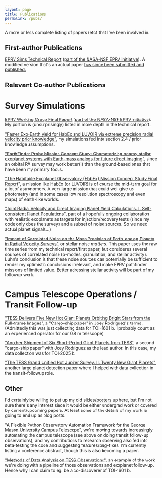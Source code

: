 ```yaml
---
layout: page
title: Publications
permalink: /pubs/
---
```

A more or less complete listing of papers (etc) that I've been involved in.

## First-author Publications
[EPRV Sims Technical Report](https://exoplanets.nasa.gov/internal_resources/1950) ([part of the NASA-NSF EPRV initiative](https://exoplanets.nasa.gov/exep/NNExplore/EPRV/)). A modified version that's an actual paper [has since been submitted and published.](https://doi.org/10.3847/1538-3881/acad07)

## Relevant Co-author Publications
# Survey Simulations
[EPRV Working Group Final Report](https://ui.adsabs.harvard.edu/abs/2021arXiv210714291C/abstract) ([part of the NASA-NSF EPRV initiative](https://exoplanets.nasa.gov/exep/NNExplore/EPRV/)). My portion is (unsurprisingly) listed in more depth in the technical report.

["Faster Exo-Earth yield for HabEx and LUVOIR via extreme precision radial velocity prior knowledge"](https://ui.adsabs.harvard.edu/abs/2021JATIS...7b1220M), my simulations fed into section 2.4 / prior knowledge assumptions.

["EarthFinder Probe Mission Concept Study: Characterizing nearby stellar exoplanet systems with Earth-mass analogs for future direct imaging"](https://ui.adsabs.harvard.edu/abs/2020arXiv200613428P/abstract), since an orbital RV survey may work better(!) than the ground-based ones that have been my primary focus.

["The Habitable Exoplanet Observatory (HabEx) Mission Concept Study Final Report"](https://ui.adsabs.harvard.edu/abs/2020arXiv200106683G/abstract), a mission like HabEx (or LUVOIR) is of course the mid-term goal for a lot of astronomers. A very large mission that could well give us photometry (and in some cases low resolution spectroscopy and even maps) of earth-like worlds.

["Joint Radial Velocity and Direct Imaging Planet Yield Calculations. I. Self-consistent Planet Populations"](https://ui.adsabs.harvard.edu/abs/2020ApJ...893..122D/abstract), part of a hopefully ongoing collaboration with realistic exoplanets as targets for injection/recovery tests (since my code only does the surveys and a subset of noise sources. So we need actual planet signals...)

["Impact of Correlated Noise on the Mass Precision of Earth-analog Planets in Radial Velocity Surveys"](https://ui.adsabs.harvard.edu/abs/2023AJ....165...98L/abstract), or stellar noise *matters*. This paper uses the raw time series from my technical report/first paper, but consideres several sources of correlated noise (p-modes, granulation, and stellar activity). Luhn's conclusion is that these noise sources can potentially be sufficient to render my optimistic conclusions irrelevant, and make EPRV pathfinder missions of limited value. Better adressing stellar activity will be part of my followup work.

# Campus Telescope Operations / Transit Follow-up
["TESS Delivers Five New Hot Giant Planets Orbiting Bright Stars from the Full-frame Images"](https://ui.adsabs.harvard.edu/abs/2021AJ....161..194R/), a "Cargo-ship paper" in Joey Rodriguez's terms. (Admittedly this was just collecting data for TOI-1601 b. I probably count as an experienced operator for our 0.8 m telescope)

["Another Shipment of Six Short-Period Giant Planets from TESS"](https://ui.adsabs.harvard.edu/abs/2022arXiv220505709R/abstract), a second "cargo-ship paper" with Joey Rodriguez as the lead author. In this case, my data collection was for TOI-2025 b.

["The TESS Grand Unified Hot Jupiter Survey. II. Twenty New Giant Planets"](https://arxiv.org/abs/2210.15473), another large planet detection paper where I helped with data collection in the transit-followup role.

## Other
I'd certainly be willing to put up my old slides/[posters](/postersetc/) up here, but I'm not sure there's any interest since it would be either undergrad work or covered by current/upcoming papers. At least some of the details of my work is going to end up as blog posts.

["A Flexible Python Observatory Automation Framework for the George Mason University Campus Telescope"](https://ui.adsabs.harvard.edu/abs/2021tsc2.confE...8R/abstract), we're moving towards increasingly automating the campus telescope (see above on doing transit follow-up observations), and my contributions to research observing also fed into beta-testing the code and suggesting features/bug-fixes. I'm currently listing a conference abstract, though this is also becoming a paper.

 ["Methods of Data Analysis on TESS Observations"](https://ui.adsabs.harvard.edu/abs/2021tsc2.confE..10K/abstract), an example of the work we're doing with a pipeline of those observations and exoplanet follow-up. Hence why I can claim to eg: be a co-discoverer of TOI-1601 b.
